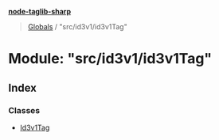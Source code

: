 **[node-taglib-sharp](../README.md)**

> [Globals](../globals.md) / "src/id3v1/id3v1Tag"

# Module: "src/id3v1/id3v1Tag"

## Index

### Classes

* [Id3v1Tag](../classes/_src_id3v1_id3v1tag_.id3v1tag.md)

